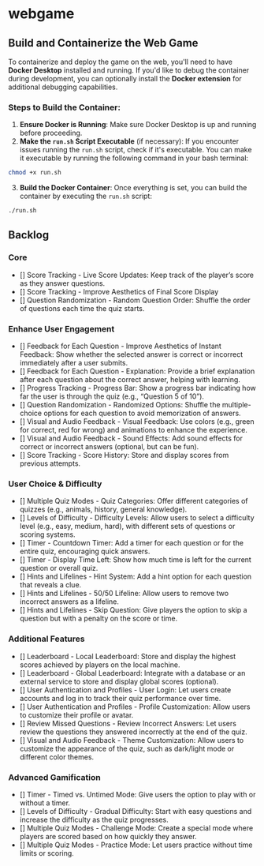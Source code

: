 # webgame

## Build and Containerize the Web Game
To containerize and deploy the game on the web, you'll need to have **Docker Desktop** installed and running. If you'd like to debug the container during development, you can optionally install the **Docker extension** for additional debugging capabilities.

### Steps to Build the Container:
1. **Ensure Docker is Running**: Make sure Docker Desktop is up and running before proceeding.
2. **Make the `run.sh` Script Executable** (if necessary): If you encounter issues running the `run.sh` script, check if it's executable. You can make it executable by running the following command in your bash terminal:
```bash
chmod +x run.sh
```
3. **Build the Docker Container**: Once everything is set, you can build the container by executing the `run.sh` script: 
```bash
./run.sh
```

## Backlog
### Core
- [] Score Tracking - Live Score Updates: Keep track of the player’s score as they answer questions.
- [] Score Tracking - Improve Aesthetics of Final Score Display
- [] Question Randomization - Random Question Order: Shuffle the order of questions each time the quiz starts.

### Enhance User Engagement
- [] Feedback for Each Question - Improve Aesthetics of Instant Feedback: Show whether the selected answer is correct or incorrect immediately after a user submits.
- [] Feedback for Each Question - Explanation: Provide a brief explanation after each question about the correct answer, helping with learning.
- [] Progress Tracking - Progress Bar: Show a progress bar indicating how far the user is through the quiz (e.g., “Question 5 of 10”).
- [] Question Randomization - Randomized Options: Shuffle the multiple-choice options for each question to avoid memorization of answers.
- [] Visual and Audio Feedback - Visual Feedback: Use colors (e.g., green for correct, red for wrong) and animations to enhance the experience.
- [] Visual and Audio Feedback - Sound Effects: Add sound effects for correct or incorrect answers (optional, but can be fun).
- [] Score Tracking - Score History: Store and display scores from previous attempts.

### User Choice & Difficulty
- [] Multiple Quiz Modes - Quiz Categories: Offer different categories of quizzes (e.g., animals, history, general knowledge).
- [] Levels of Difficulty - Difficulty Levels: Allow users to select a difficulty level (e.g., easy, medium, hard), with different sets of questions or scoring systems.
- [] Timer - Countdown Timer: Add a timer for each question or for the entire quiz, encouraging quick answers.
- [] Timer - Display Time Left: Show how much time is left for the current question or overall quiz.
- [] Hints and Lifelines - Hint System: Add a hint option for each question that reveals a clue.
- [] Hints and Lifelines - 50/50 Lifeline: Allow users to remove two incorrect answers as a lifeline.
- [] Hints and Lifelines - Skip Question: Give players the option to skip a question but with a penalty on the score or time.

### Additional Features
- [] Leaderboard - Local Leaderboard: Store and display the highest scores achieved by players on the local machine.
- [] Leaderboard - Global Leaderboard: Integrate with a database or an external service to store and display global scores (optional).
- [] User Authentication and Profiles - User Login: Let users create accounts and log in to track their quiz performance over time.
- [] User Authentication and Profiles - Profile Customization: Allow users to customize their profile or avatar.
- [] Review Missed Questions - Review Incorrect Answers: Let users review the questions they answered incorrectly at the end of the quiz.
- [] Visual and Audio Feedback - Theme Customization: Allow users to customize the appearance of the quiz, such as dark/light mode or different color themes.

### Advanced Gamification
- [] Timer - Timed vs. Untimed Mode: Give users the option to play with or without a timer.
- [] Levels of Difficulty - Gradual Difficulty: Start with easy questions and increase the difficulty as the quiz progresses.
- [] Multiple Quiz Modes - Challenge Mode: Create a special mode where players are scored based on how quickly they answer.
- [] Multiple Quiz Modes - Practice Mode: Let users practice without time limits or scoring.
